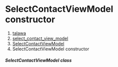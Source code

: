 
<div>

# SelectContactViewModel constructor

</div>










1.  [talawa](../../index.md)
2.  [select_contact_view_model](../../view_model_after_auth_view_models_chat_view_models_select_contact_view_model/)
3.  [SelectContactViewModel](../../view_model_after_auth_view_models_chat_view_models_select_contact_view_model/SelectContactViewModel-class.md)
4.  SelectContactViewModel constructor

##### SelectContactViewModel class







